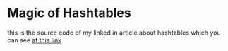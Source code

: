 # Magic of Hashtables
this is the source code of my linked in article about hashtables which you can see
[at this link](https://www.linkedin.com/pulse/magic-hashtables-mohammad-javad-ramezanpour)